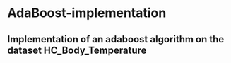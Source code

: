 # AdaBoost-implementation
## Implementation of an adaboost algorithm on the dataset  HC_Body_Temperature
